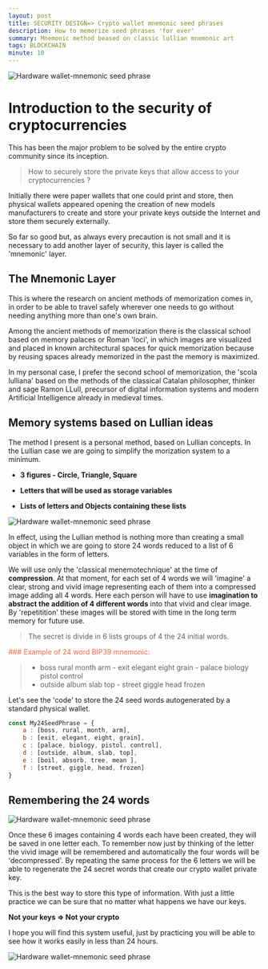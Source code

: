```yaml
---
layout: post
title: SECURITY DESIGN=> Crypto wallet mnemonic seed phrases
description: How to memorize seed phrases 'for ever'
summary: Mnemonic method beased on classic lullian mnemonic art
tags: BLOCKCHAIN
minute: 10
---
```


![Hardware wallet-mnemonic seed phrase](/assets/images/art/SEEDS/0.png)

# Introduction to the security of cryptocurrencies
This has been the major problem to be solved by the entire crypto community since its inception. 
> How to securely store the private keys that allow access to your cryptocurrencies ? 

Initially there were paper wallets that one could print and store, then physical wallets appeared opening the creation of new models manufacturers to create and store your private keys outside the Internet and store them securely externally.

So far so good but, as always every precaution is not small and it is necessary to add another layer of security, this layer is called the 'mnemonic' layer.

## The Mnemonic Layer
This is where the research on ancient methods of memorization comes in, in order to be able to travel safely wherever one needs to go without needing anything more than one's own brain.

Among the ancient methods of memorization there is the classical school based on memory palaces or Roman 'loci', in which images are visualized and placed in known architectural spaces for quick memorization because by reusing spaces already memorized in the past the memory is maximized.

In my personal case, I prefer the second school of memorization, the 'scola lulliana' based on the methods of the classical Catalan philosopher, thinker and sage Ramon LLull, precursor of digital information systems and modern Artificial Intelligence already in medieval times.

## Memory systems based on Lullian ideas
The method I present is a personal method, based on Lullian concepts. In the Lullian case we are going to simplify the morization system to a minimum.

* __3 figures - Circle, Triangle, Square__

* __Letters that will be used as storage variables__

* __Lists of letters and Objects containing these lists__

![Hardware wallet-mnemonic seed phrase](/assets/images/art/SEEDS/A.png)

In effect, using the Lullian method is nothing more than creating a small object in which we are going to store 24 words reduced to a list of 6 variables in the form of letters.

We will use only the 'classical menemotechnique' at the time of __compression__. At that moment, for each set of 4 words we will 'imagine' a clear, strong and vivid image representing each of them into a compressed image adding all 4 words. Here each person will have to use __imagination to abstract the addition of 4 different words__ into that vivid and clear image. By 'repetitition' these images will be stored with time in the long term memory for future use.

> The secret is divide in 6 lists groups of 4 the 24 initial words.

<span style="color:tomato"> ### Example of 24 word BIP39 mnemonic:</span>
> * boss rural month arm  - exit elegant eight grain - palace biology pistol control 
> * outside album slab top - street giggle head frozen

Let's see the 'code' to store the 24 seed words autogenerated by a standard physical wallet.

```javascript
const My24SeedPhrase = {
    a : [boss, rural, month, arm],
    b : [exit, elegant, eight, grain],
    c : [palace, biology, pistol, control],
    d : [outside, album, slab, top],
    e : [boil, absorb, tree, mean ],
    f : [street, giggle, head, frozen]
}
```

## Remembering the 24 words

![Hardware wallet-mnemonic seed phrase](/assets/images/art/SEEDS/B.png)

Once these 6 images containing 4 words each have been created, they will be saved in one letter each. To remember now just by thinking of the letter the vivid image will be remembered and automatically the four words will be 'decompressed'. By repeating the same process for the 6 letters we will be able to regenerate the 24 secret words that create our crypto wallet private key.

This is the best way to store this type of information. With just a little practice we can be sure that no matter what happens we have our keys.

__Not your keys => Not your crypto__

I hope you will find this system useful, just by practicing you will be able to see how it works easily in less than 24 hours.

![Hardware wallet-mnemonic seed phrase](/assets/images/art/SEEDS/C.png)



